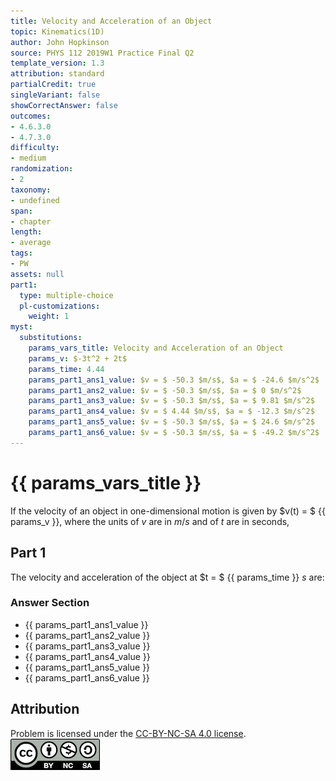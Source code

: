 ```yaml
---
title: Velocity and Acceleration of an Object
topic: Kinematics(1D)
author: John Hopkinson
source: PHYS 112 2019W1 Practice Final Q2
template_version: 1.3
attribution: standard
partialCredit: true
singleVariant: false
showCorrectAnswer: false
outcomes:
- 4.6.3.0
- 4.7.3.0
difficulty:
- medium
randomization:
- 2
taxonomy:
- undefined
span:
- chapter
length:
- average
tags:
- PW
assets: null
part1:
  type: multiple-choice
  pl-customizations:
    weight: 1
myst:
  substitutions:
    params_vars_title: Velocity and Acceleration of an Object
    params_v: $-3t^2 + 2t$
    params_time: 4.44
    params_part1_ans1_value: $v = $ -50.3 $m/s$, $a = $ -24.6 $m/s^2$
    params_part1_ans2_value: $v = $ -50.3 $m/s$, $a = $ 0 $m/s^2$
    params_part1_ans3_value: $v = $ -50.3 $m/s$, $a = $ 9.81 $m/s^2$
    params_part1_ans4_value: $v = $ 4.44 $m/s$, $a = $ -12.3 $m/s^2$
    params_part1_ans5_value: $v = $ -50.3 $m/s$, $a = $ 24.6 $m/s^2$
    params_part1_ans6_value: $v = $ -50.3 $m/s$, $a = $ -49.2 $m/s^2$
---
```

# {{ params_vars_title }}
If the velocity of an object in one-dimensional motion is given by $v(t) = $ {{ params_v }}, where the units of $v$ are in $m/s$ and of $t$ are in seconds,

## Part 1

The velocity and acceleration of the object at $t = $ {{ params_time }} $s$ are:

### Answer Section

- {{ params_part1_ans1_value }}
- {{ params_part1_ans2_value }}
- {{ params_part1_ans3_value }}
- {{ params_part1_ans4_value }}
- {{ params_part1_ans5_value }}
- {{ params_part1_ans6_value }}

## Attribution

Problem is licensed under the [CC-BY-NC-SA 4.0 license](https://creativecommons.org/licenses/by-nc-sa/4.0/).<br> ![The Creative Commons 4.0 license requiring attribution-BY, non-commercial-NC, and share-alike-SA license.](https://raw.githubusercontent.com/firasm/bits/master/by-nc-sa.png)